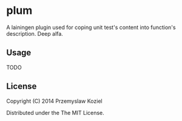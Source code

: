 # plum

A lainingen plugin used for coping unit test's content into function's description. Deep alfa.

## Usage

TODO

## License

Copyright (C) 2014 Przemyslaw Koziel

Distributed under the The MIT License.

